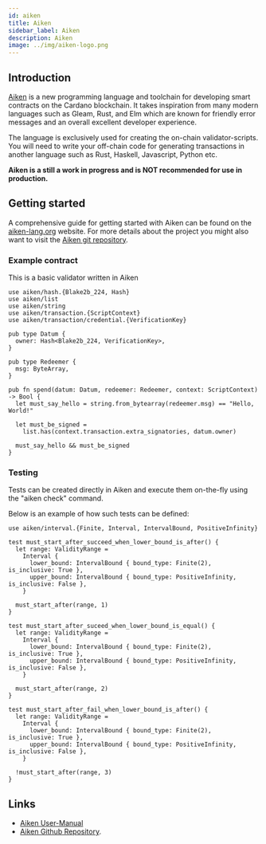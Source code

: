 ```yaml
---
id: aiken
title: Aiken
sidebar_label: Aiken
description: Aiken
image: ../img/aiken-logo.png
--- 
```


## Introduction

[Aiken](https://github.com/aiken-lang/aiken) is a new programming language and toolchain for developing smart contracts on the Cardano blockchain. It takes inspiration from many modern languages such as Gleam, Rust, and Elm which are known for friendly error messages and an overall excellent developer experience. 

The language is exclusively used for creating the on-chain validator-scripts. You will need to write your off-chain code for generating transactions in another language such as Rust, Haskell, Javascript, Python etc.

**Aiken is a still a work in progress and is NOT recommended for use in production.**

## Getting started

A comprehensive guide for getting started with Aiken can be found on the [aiken-lang.org](https://aiken-lang.org) website. For more details about the project you might also want to visit the  [Aiken git repository](https://github.com/aiken-lang/aiken).


### Example contract

This is a basic validator written in Aiken

```aiken
use aiken/hash.{Blake2b_224, Hash}
use aiken/list
use aiken/string
use aiken/transaction.{ScriptContext}
use aiken/transaction/credential.{VerificationKey}
 
pub type Datum {
  owner: Hash<Blake2b_224, VerificationKey>,
}
 
pub type Redeemer {
  msg: ByteArray,
}
 
pub fn spend(datum: Datum, redeemer: Redeemer, context: ScriptContext) -> Bool {
  let must_say_hello = string.from_bytearray(redeemer.msg) == "Hello, World!"
 
  let must_be_signed =
    list.has(context.transaction.extra_signatories, datum.owner)
 
  must_say_hello && must_be_signed
}
```

### Testing

Tests can be created directly in Aiken and execute them on-the-fly using the "aiken check" command.

Below is an example of how such tests can be defined:

```aiken
use aiken/interval.{Finite, Interval, IntervalBound, PositiveInfinity}
 
test must_start_after_succeed_when_lower_bound_is_after() {
  let range: ValidityRange =
    Interval {
      lower_bound: IntervalBound { bound_type: Finite(2), is_inclusive: True },
      upper_bound: IntervalBound { bound_type: PositiveInfinity, is_inclusive: False },
    }
 
  must_start_after(range, 1)
}
 
test must_start_after_suceed_when_lower_bound_is_equal() {
  let range: ValidityRange =
    Interval {
      lower_bound: IntervalBound { bound_type: Finite(2), is_inclusive: True },
      upper_bound: IntervalBound { bound_type: PositiveInfinity, is_inclusive: False },
    }
 
  must_start_after(range, 2)
}
 
test must_start_after_fail_when_lower_bound_is_after() {
  let range: ValidityRange =
    Interval {
      lower_bound: IntervalBound { bound_type: Finite(2), is_inclusive: True },
      upper_bound: IntervalBound { bound_type: PositiveInfinity, is_inclusive: False },
    }
 
  !must_start_after(range, 3)
}
```


## Links
- [Aiken User-Manual](https://aiken-lang.org/)
- [Aiken Github Repository](https://github.com/aiken-lang/aiken).

